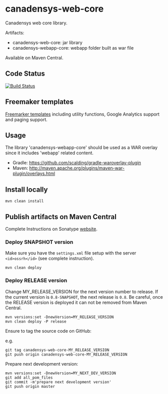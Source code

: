 # canadensys-web-core

Canadensys web core library.

Artifacts:

* canadensys-web-core: jar library 
* canadensys-webapp-core: webapp folder built as war file 

Available on Maven Central.

## Code Status
[![Build Status](https://travis-ci.org/Canadensys/canadensys-web-core.png)](https://travis-ci.org/Canadensys/canadensys-web-core)

Freemaker templates
-------------------
[Freemarker templates](https://github.com/Canadensys/canadensys-web-core/tree/master/canadensys-webapp-core/src/main/webapp/WEB-INF/view/inc) including
utility functions, Google Analytics support and paging support.

## Usage

The library 'canadensys-webapp-core' should be used as a WAR overlay since it includes 'webapp' related content.

* Gradle: https://github.com/scalding/gradle-waroverlay-plugin
* Maven: http://maven.apache.org/plugins/maven-war-plugin/overlays.html

## Install locally
```
mvn clean install
```

## Publish artifacts on Maven Central

Complete Instructions on Sonatype [website](https://central.sonatype.org/pages/apache-maven.html).

### Deploy SNAPSHOT version

Make sure you have the `settings.xml` file setup with the server `<id>ossrh</id>` (see complete instruction).
```
mvn clean deploy
```

### Deploy RELEASE version

Change MY_RELEASE_VERSION for the next version number to release. If the current version is `0.8-SNAPSHOT`, the next
release is `0.8`. Be careful, once the RELEASE version is deployed it can not be removed from Maven Central.
```
mvn versions:set -DnewVersion=MY_RELEASE_VERSION
mvn clean deploy -P release
```

Ensure to tag the source code on GitHub:

e.g.
```
git tag canadensys-web-core-MY_RELEASE_VERSION
git push origin canadensys-web-core-MY_RELEASE_VERSION
```

Prepare next development version:
```
mvn versions:set -DnewVersion=MY_NEXT_DEV_VERSION
git add all_pom_files
git commit -m'prepare next development version'
git push origin master
```